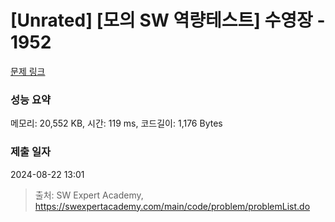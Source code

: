 # [Unrated] [모의 SW 역량테스트] 수영장 - 1952 

[문제 링크](https://swexpertacademy.com/main/code/problem/problemDetail.do?contestProbId=AV5PpFQaAQMDFAUq) 

### 성능 요약

메모리: 20,552 KB, 시간: 119 ms, 코드길이: 1,176 Bytes

### 제출 일자

2024-08-22 13:01



> 출처: SW Expert Academy, https://swexpertacademy.com/main/code/problem/problemList.do